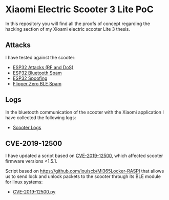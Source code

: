 # Xiaomi Electric Scooter 3 Lite PoC

In this repository you will find all the proofs of concept regarding the hacking section of my Xioami electric scooter Lite 3 thesis.


## Attacks

I have tested against the scooter:

- [ESP32 Attacks (RF and DoS)](https://github.com/KaoXx/Xiaomi-Electric-Scooter-3-Lite-PoC/tree/main/ESP32%20Attacks)
- [ESP32 Bluetooth Spam](https://github.com/KaoXx/Xiaomi-Electric-Scooter-3-Lite-PoC/tree/main/ESP32%20Spam) 
- [ESP32 Spoofing](https://github.com/KaoXx/Xiaomi-Electric-Scooter-3-Lite-PoC/tree/main/ESP32%20Spoof/ESP32ScooterSpoof)
- [Flipper Zero BLE Spam](https://github.com/KaoXx/Xiaomi-Electric-Scooter-3-Lite-PoC/tree/main/Flipper%20Zero%20ble_spam)




## Logs

In the bluetooth communication of the scooter with the Xiaomi application I have collected the following logs:

- [Scooter Logs](https://github.com/KaoXx/Xiaomi-Electric-Scooter-3-Lite-PoC/tree/main/Xiaomi%20Logs)


## CVE-2019-12500

I have updated a script based on [CVE-2019-12500](https://nvd.nist.gov/vuln/detail/CVE-2019-12500), which affected scooter firmware versions <1.5.1. 

Script based on https://github.com/louiscb/Mi365Locker-RASPI that allows us to send lock and unlock packets to the scooter through its BLE module for linux systems:

- [CVE-2019-12500.py](https://github.com/KaoXx/Xiaomi-Electric-Scooter-3-Lite-PoC/tree/main/Xiaomi%20M365%20-%20CVE-2019-12500)

